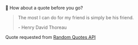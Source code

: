 📣 How about a quote before you go?

> The most I can do for my friend is simply be his friend.
>
> <p>- Henry David Thoreau</p>

Quote requested from [Random Quotes API](https://github.com/lukePeavey/quotable)
